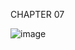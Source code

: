 CHAPTER 07

![image](https://github.com/JUVING/WindowsFormApp/assets/129962308/60e3c763-c2ff-47be-96b9-65d5614961a0)
